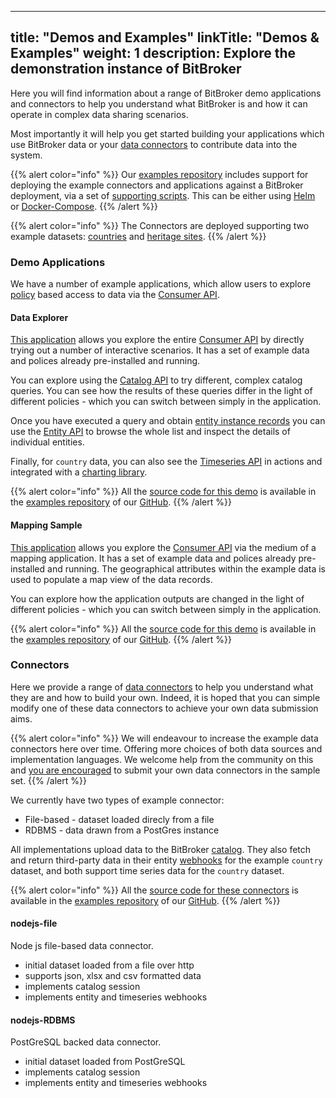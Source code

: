 
---
title: "Demos and Examples"
linkTitle: "Demos & Examples"
weight: 1
description: Explore the demonstration instance of BitBroker
---

Here you will find information about a range of BitBroker demo applications and connectors to help you understand what BitBroker is and how it can operate in complex data sharing scenarios.

Most importantly it will help you get started building your applications which use BitBroker data or your [data connectors](/docs/concepts/connectors/) to contribute data into the system.

{{% alert color="info" %}}
Our [examples repository](https://github.com/bit-broker/examples) includes support for deploying the example connectors and applications against a BitBroker deployment, via a set of [supporting scripts](https://github.com/bit-broker/examples/tree/main/development/scripts). This can be either using [Helm](https://helm.sh/) or [Docker-Compose](https://docs.docker.com/compose/).
{{% /alert %}}

{{% alert color="info" %}}
The Connectors are deployed supporting two example datasets: [countries](https://github.com/bit-broker/bit-broker/blob/main/tests/data/country.json) and [heritage sites](https://github.com/bit-broker/bit-broker/blob/main/tests/data/heritage-site.json).
{{% /alert %}}

### Demo Applications

We have a number of example applications, which allow users to explore [policy](/docs/concepts/policy/) based access to data via the [Consumer API](/docs/consumer/).

#### Data Explorer

[This application](https://demo.bit-broker.io/apps/explorer/) allows you explore the entire [Consumer API](/docs/consumer/) by directly trying out a number of interactive scenarios. It has a set of example data and polices already pre-installed and running.

You can explore using the [Catalog API](/docs/consumer/catalog/) to try different, complex catalog queries. You can see how the results of these queries differ in the light of different policies - which you can switch between simply in the application.

Once you have executed a query and obtain [entity instance records](/docs/concepts/entity-types/#entity-instances) you can use the [Entity API](/docs/consumer/entity/) to browse the whole list and inspect the details of individual entities.

Finally, for `country` data, you can also see the [Timeseries API](/docs/consumer/timeseries/) in actions and integrated with a [charting library](https://www.chartjs.org/).

{{% alert color="info" %}}
All the [source code for this demo](https://github.com/bit-broker/examples/tree/main/apps/explorer) is available in the [examples repository](https://github.com/bit-broker/examples) of our [GitHub](https://github.com/bit-broker).
{{% /alert %}}

#### Mapping Sample

[This application](https://demo.bit-broker.io/apps/map/) allows you explore the [Consumer API](/docs/consumer/) via the medium of a mapping application. It has a set of example data and polices already pre-installed and running. The geographical attributes within the example data is used to populate a map view of the data records.

You can explore how the application outputs are changed in the light of different policies - which you can switch between simply in the application.

{{% alert color="info" %}}
All the [source code for this demo](https://github.com/bit-broker/examples/tree/main/apps/map) is available in the [examples repository](https://github.com/bit-broker/examples) of our [GitHub](https://github.com/bit-broker).
{{% /alert %}}

### Connectors

Here we provide a range of [data connectors](/docs/concepts/connectors/) to help you understand what they are and how to build your own. Indeed, it is hoped that you can simple modify one of these data connectors to achieve your own data submission aims.

{{% alert color="info" %}}
We will endeavour to increase the example data connectors here over time. Offering more choices of both data sources and implementation languages. We welcome help from the community on this and [you are encouraged](https://github.com/bit-broker/.github/blob/main/profile/README.md) to submit your own data connectors in the sample set.
{{% /alert %}}

We currently have two types of example connector:

* File-based - dataset loaded direcly from a file
* RDBMS - data drawn from a PostGres instance

All implementations upload data to the BitBroker [catalog](/docs/concepts/catalog/). They also fetch and return third-party data in their entity [webhooks](/docs/contributor/webhooks/) for the example `country` dataset, and both support time series data for the `country` dataset.

{{% alert color="info" %}}
All the [source code for these connectors](https://github.com/bit-broker/examples/tree/main/connectors) is available in the [examples repository](https://github.com/bit-broker/examples) of our [GitHub](https://github.com/bit-broker).
{{% /alert %}}

#### nodejs-file

Node js file-based data connector.

- initial dataset loaded from a file over http
- supports json, xlsx and csv formatted data
- implements catalog session
- implements entity and timeseries webhooks

#### nodejs-RDBMS

PostGreSQL backed data connector.

- initial dataset loaded from PostGreSQL
- implements catalog session
- implements entity and timeseries webhooks

